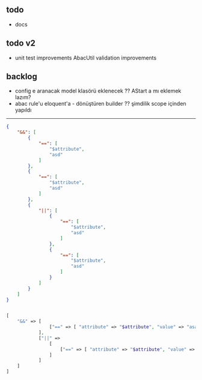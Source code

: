 todo
---



- docs



todo v2
---
- unit test improvements
AbacUtil validation improvements

backlog
---
- config e aranacak model klasörü eklenecek ?? AStart a mı eklemek lazım?
- abac rule'u eloquent'a - dönüştüren builder ?? şimdilik scope içinden yapıldı

-----

```json
{
    "&&": [
        {
            "==": [
                "$attribute",
                "asd"
            ]
        },
        {
            "==": [
                "$attribute",
                "asd"
            ]
        },
        {
            "||": [
                {
                    "==": [
                        "$attribute",
                        "asd"
                    ]
                },
                {
                    "==": [
                        "$attribute",
                        "asd"
                    ]
                }
            ]
        }
    ]
}
```

```php

[
    "&&" => [
                ["==" => [ "attribute" => "$attribute", "value" => "asasd"]]
            ],
            ["||" =>
                [
                    ["==" => [ "attribute" => "$attribute", "value" => "asasd"]],
                ]
            ]
    ]
]

```
